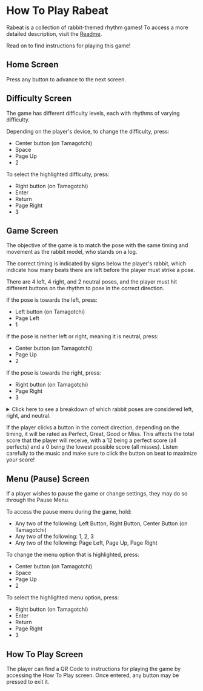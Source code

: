 # How To Play Rabeat
Rabeat is a collection of rabbit-themed rhythm games! To access a more detailed description, visit the [Readme](./README.md).

Read on to find instructions for playing this game!

## Home Screen
Press any button to advance to the next screen.

## Difficulty Screen
The game has different difficulty levels, each with rhythms of varying difficulty.

Depending on the player's device, to change the difficulty, press:
- Center button (on Tamagotchi)
- Space
- Page Up
- 2

To select the highlighted difficulty, press:
- Right button (on Tamagotchi)
- Enter
- Return
- Page Right
- 3

## Game Screen
The objective of the game is to match the pose with the same timing and movement as the rabbit model, who stands on a log.

The correct timing is indicated by signs below the player's rabbit, which indicate how many beats there are left before the player must strike a pose.

There are 4 left, 4 right, and 2 neutral poses, and the player must hit different buttons on the rhythm to pose in the correct direction.

If the pose is towards the left, press:
- Left button (on Tamagotchi)
- Page Left
- 1

If the pose is neither left or right, meaning it is neutral, press:
- Center button (on Tamagotchi)
- Page Up
- 2

If the pose is towards the right, press:
- Right button (on Tamagotchi)
- Page Right
- 3

<details>
    <summary>
    Click here to see a breakdown of which rabbit poses are considered left, right, and neutral.
    </summary>

### Left Poses
![left1.bmp](art/main_user_rabbit/left1.bmp)
![left2.bmp](art/main_user_rabbit/left2.bmp)
![left3.bmp](art/main_user_rabbit/left3.bmp)
![left4.bmp](art/main_user_rabbit/left4.bmp)

### Right Poses
![right1.bmp](art/main_user_rabbit/right1.bmp)
![right2.bmp](art/main_user_rabbit/right2.bmp)
![right3.bmp](art/main_user_rabbit/right3.bmp)
![right4.bmp](art/main_user_rabbit/right4.bmp)

### Neutral Poses
![back.bmp](art/main_user_rabbit/back.bmp)
![duck.bmp](art/main_user_rabbit/duck.bmp)
</details>

If the player clicks a button in the correct direction, depending on the timing, it will be rated as Perfect, Great, Good or Miss.
This affects the total score that the player will receive, with a 12 being a perfect score (all perfects) and a 0 being the lowest possible score (all misses).
Listen carefully to the music and make sure to click the button on beat to maximize your score!

## Menu (Pause) Screen
If a player wishes to pause the game or change settings, they may do so through the Pause Menu.

To access the pause menu during the game, hold:
- Any two of the following: Left Button, Right Button, Center Button (on Tamagotchi)
- Any two of the following: 1, 2, 3
- Any two of the following: Page Left, Page Up, Page Right

To change the menu option that is highlighted, press:
- Center button (on Tamagotchi)
- Space
- Page Up
- 2

To select the highlighted menu option, press:
- Right button (on Tamagotchi)
- Enter
- Return
- Page Right
- 3

## How To Play Screen
The player can find a QR Code to instructions for playing the game by accessing the How To Play screen. 
Once entered, any button may be pressed to exit it.